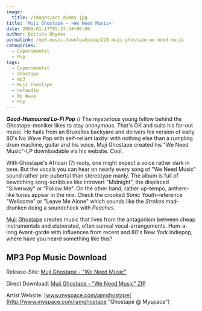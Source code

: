 ```yaml
---
image:
  title: /images/art_dummy.jpg
title: 'Muji Ghostape – »We Need Music«'
date: 2008-01-17T05:37:34+00:00
author: Bettina Rhymes
permalink: /mp3-music-download/pop/228-muji-ghostape-we-need-music
categories:
  - Experimental
  - Pop
tags:
  - Experimental
  - Ghostape
  - mp3
  - Muji Ghostape
  - netaudio
  - No Wave
  - Pop
---
```

***Good-Humoured Lo-Fi Pop*** // The mysterious young fellow behind the Ghostape-moniker likes to stay anonymous. That's OK and suits his far-out music. He hails from an Bruxelles backyard and delivers his version of early 80's No Wave Pop with self-reliant laxity: with nothing else than a rumpling drum machine, guitar and his voice, Muji Ghostape created his "We Need Music"-LP downloadable via his website. Cool.<!--more-->

<!--adsense-->

With Ghostape's African (?) roots, one might expect a voice rather dark in tone. But the vocals you can hear on nearly every song of "We Need Music" sound rather pre-pubertal than stereotype manly. The album is full of bewitching song-scribbles like introvert "Midnight", the displaced "Silverway" or "Follow Me". On the other hand, rather up-tempo, anthem-like tunes appear in the mix. Check the crooked _Sonic Youth_-reference "Wellcome" or "Leave Me Alone" which sounds like the _Strokes_ mad-drunken doing a soundcheck with _Peaches_.

[Muji Ghostape](http://www.myspace.com/iamghostape "Ghostape @ Myspace") creates music that lives from the antagonism between cheap instrumentals and elaborated, often surreal vocal-arrangements. Hum-a-long Avant-garde with influences from recent and 80's New York Indiepop, where have you heard something like this?

## MP3 Pop Music Download

Release-Site: [Muji Ghostape - "We Need Music"](http://ghostape.tk/ "Ghostape Website")
  
Direct Download: [Muji Ghostape - "We Need Music" ZIP](http://reset.mxx.ch/muji/mp3/ghostape_muji-WE_NEED_MUSIC.zip) 
  
Artist Website: [www.myspace.com/iamghostape](http://www.myspace.com/iamghostape "Ghostape @ Myspace")